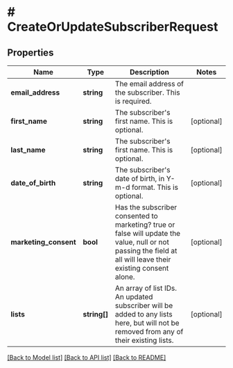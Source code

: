 # # CreateOrUpdateSubscriberRequest

## Properties

Name | Type | Description | Notes
------------ | ------------- | ------------- | -------------
**email_address** | **string** | The email address of the subscriber. This is required. |
**first_name** | **string** | The subscriber&#39;s first name. This is optional. | [optional]
**last_name** | **string** | The subscriber&#39;s first name. This is optional. | [optional]
**date_of_birth** | **string** | The subscriber&#39;s date of birth, in Y-m-d format. This is optional. | [optional]
**marketing_consent** | **bool** | Has the subscriber consented to marketing?  true or false will update the value, null or not passing the field at all will leave their existing consent alone. | [optional]
**lists** | **string[]** | An array of list IDs.  An updated subscriber will be added to any lists here, but will not be removed from any of their existing lists. | [optional]

[[Back to Model list]](../../README.md#models) [[Back to API list]](../../README.md#endpoints) [[Back to README]](../../README.md)
